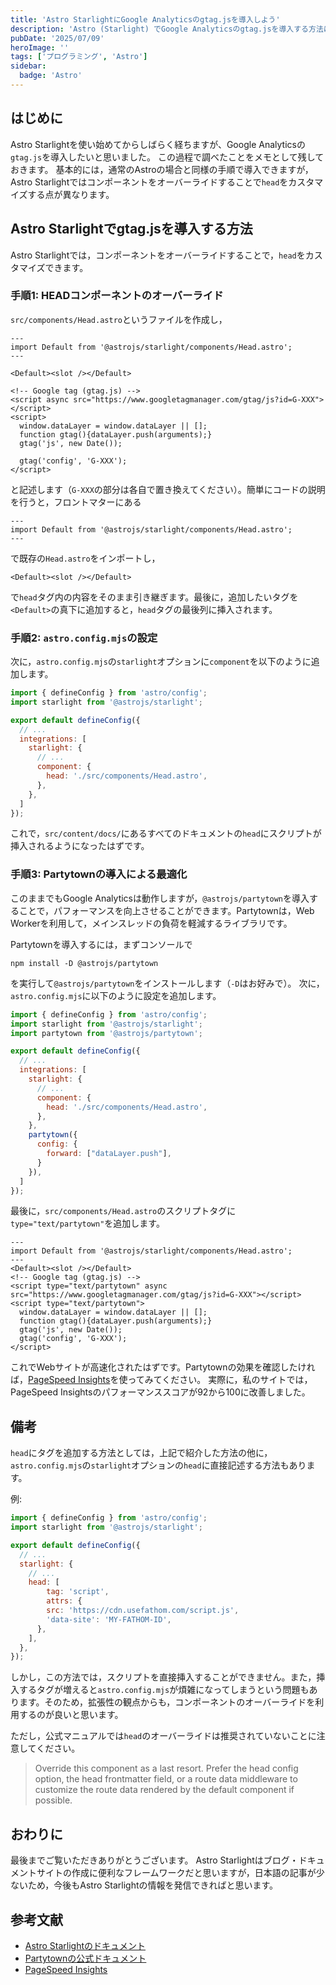 ```yaml
---
title: 'Astro StarlightにGoogle Analyticsのgtag.jsを導入しよう'
description: 'Astro (Starlight) でGoogle Analyticsのgtag.jsを導入する方法について解説します。'
pubDate: '2025/07/09'
heroImage: ''
tags: ['プログラミング', 'Astro']
sidebar:
  badge: 'Astro'
---
```


## はじめに
Astro Starlightを使い始めてからしばらく経ちますが、Google Analyticsの`gtag.js`を導入したいと思いました。
この過程で調べたことをメモとして残しておきます。
基本的には，通常のAstroの場合と同様の手順で導入できますが，Astro Starlightではコンポーネントをオーバーライドすることで`head`をカスタマイズする点が異なります。

## Astro Starlightでgtag.jsを導入する方法
Astro Starlightでは，コンポーネントをオーバーライドすることで，`head`をカスタマイズできます。

### 手順1: HEADコンポーネントのオーバーライド
`src/components/Head.astro`というファイルを作成し，
```astro title="Head.astro"
---
import Default from '@astrojs/starlight/components/Head.astro';
---

<Default><slot /></Default>

<!-- Google tag (gtag.js) -->
<script async src="https://www.googletagmanager.com/gtag/js?id=G-XXX"></script>
<script>
  window.dataLayer = window.dataLayer || [];
  function gtag(){dataLayer.push(arguments);}
  gtag('js', new Date());

  gtag('config', 'G-XXX');
</script>
```
と記述します（`G-XXX`の部分は各自で置き換えてください）。簡単にコードの説明を行うと，フロントマターにある
```astro
---
import Default from '@astrojs/starlight/components/Head.astro';
---
```
で既存の`Head.astro`をインポートし，
```astro
<Default><slot /></Default>
```
で`head`タグ内の内容をそのまま引き継ぎます。最後に，追加したいタグを`<Default>`の真下に追加すると，`head`タグの最後列に挿入されます。

### 手順2: `astro.config.mjs`の設定
次に，`astro.config.mjs`の`starlight`オプションに`component`を以下のように追加します。
```js title="astro.config.mjs" {10}
import { defineConfig } from 'astro/config';
import starlight from '@astrojs/starlight';

export default defineConfig({
  // ...
  integrations: [
    starlight: {
      // ...
      component: {
        head: './src/components/Head.astro',
      },
    },
  ]
});
```
これで，`src/content/docs/`にあるすべてのドキュメントの`head`にスクリプトが挿入されるようになったはずです。

### 手順3: Partytownの導入による最適化
このままでもGoogle Analyticsは動作しますが，`@astrojs/partytown`を導入することで，パフォーマンスを向上させることができます。Partytownは，Web Workerを利用して，メインスレッドの負荷を軽減するライブラリです。

Partytownを導入するには，まずコンソールで
```
npm install -D @astrojs/partytown
```
を実行して`@astrojs/partytown`をインストールします（`-D`はお好みで）。
次に，`astro.config.mjs`に以下のように設定を追加します。
```js title="astro.config.mjs" {3, 14-18}
import { defineConfig } from 'astro/config';
import starlight from '@astrojs/starlight';
import partytown from '@astrojs/partytown';

export default defineConfig({
  // ...
  integrations: [
    starlight: {
      // ...
      component: {
        head: './src/components/Head.astro',
      },
    },
    partytown({
      config: {
        forward: ["dataLayer.push"],
      }
    }),
  ]
});
```
最後に，`src/components/Head.astro`のスクリプトタグに`type="text/partytown"`を追加します。
```astro title="Head.astro" {6-7}
---
import Default from '@astrojs/starlight/components/Head.astro';
---
<Default><slot /></Default>
<!-- Google tag (gtag.js) -->
<script type="text/partytown" async src="https://www.googletagmanager.com/gtag/js?id=G-XXX"></script>
<script type="text/partytown">
  window.dataLayer = window.dataLayer || [];
  function gtag(){dataLayer.push(arguments);}
  gtag('js', new Date());
  gtag('config', 'G-XXX');
</script>
```
これでWebサイトが高速化されたはずです。Partytownの効果を確認したければ，[PageSpeed Insights](https://pagespeed.web.dev/)を使ってみてください。
実際に，私のサイトでは，PageSpeed Insightsのパフォーマンススコアが92から100に改善しました。

## 備考
`head`にタグを追加する方法としては，上記で紹介した方法の他に，`astro.config.mjs`の`starlight`オプションの`head`に直接記述する方法もあります。

例:
```js title="astro.config.mjs"
import { defineConfig } from 'astro/config';
import starlight from '@astrojs/starlight';

export default defineConfig({
  // ...
  starlight: {
    // ...
    head: [
        tag: 'script',
        attrs: {
        src: 'https://cdn.usefathom.com/script.js',
        'data-site': 'MY-FATHOM-ID',
      },
    ],
  },
});
```
しかし，この方法では，スクリプトを直接挿入することができません。また，挿入するタグが増えると`astro.config.mjs`が煩雑になってしまうという問題もあります。そのため，拡張性の観点からも，コンポーネントのオーバーライドを利用するのが良いと思います。

ただし，公式マニュアルでは`head`のオーバーライドは推奨されていないことに注意してください。
> Override this component as a last resort. Prefer the head config option, the head frontmatter field, or a route data middleware to customize the route data rendered by the default component if possible.

## おわりに
最後までご覧いただきありがとうございます。
Astro Starlightはブログ・ドキュメントサイトの作成に便利なフレームワークだと思いますが，日本語の記事が少ないため，今後もAstro Starlightの情報を発信できればと思います。

## 参考文献
- [Astro Starlightのドキュメント](https://starlight.astro.build/)
- [Partytownの公式ドキュメント](https://partytown.qwik.dev/)
- [PageSpeed Insights](https://pagespeed.web.dev/)
